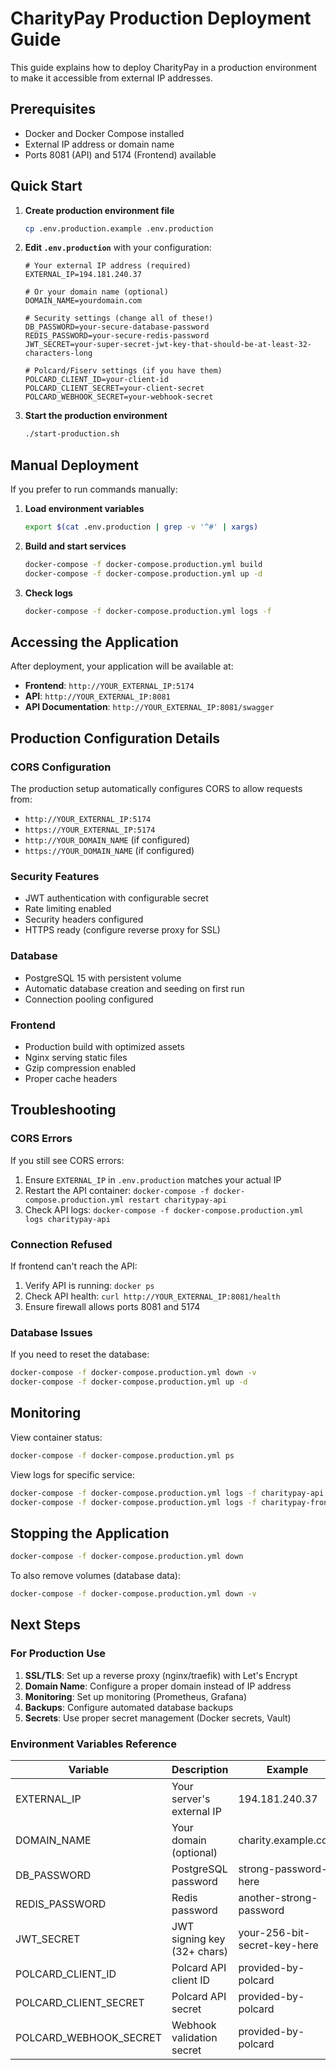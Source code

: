 # CharityPay Production Deployment Guide

This guide explains how to deploy CharityPay in a production environment to make it accessible from external IP addresses.

## Prerequisites

- Docker and Docker Compose installed
- External IP address or domain name
- Ports 8081 (API) and 5174 (Frontend) available

## Quick Start

1. **Create production environment file**
   ```bash
   cp .env.production.example .env.production
   ```

2. **Edit `.env.production`** with your configuration:
   ```env
   # Your external IP address (required)
   EXTERNAL_IP=194.181.240.37
   
   # Or your domain name (optional)
   DOMAIN_NAME=yourdomain.com
   
   # Security settings (change all of these!)
   DB_PASSWORD=your-secure-database-password
   REDIS_PASSWORD=your-secure-redis-password
   JWT_SECRET=your-super-secret-jwt-key-that-should-be-at-least-32-characters-long
   
   # Polcard/Fiserv settings (if you have them)
   POLCARD_CLIENT_ID=your-client-id
   POLCARD_CLIENT_SECRET=your-client-secret
   POLCARD_WEBHOOK_SECRET=your-webhook-secret
   ```

3. **Start the production environment**
   ```bash
   ./start-production.sh
   ```

## Manual Deployment

If you prefer to run commands manually:

1. **Load environment variables**
   ```bash
   export $(cat .env.production | grep -v '^#' | xargs)
   ```

2. **Build and start services**
   ```bash
   docker-compose -f docker-compose.production.yml build
   docker-compose -f docker-compose.production.yml up -d
   ```

3. **Check logs**
   ```bash
   docker-compose -f docker-compose.production.yml logs -f
   ```

## Accessing the Application

After deployment, your application will be available at:
- **Frontend**: `http://YOUR_EXTERNAL_IP:5174`
- **API**: `http://YOUR_EXTERNAL_IP:8081`
- **API Documentation**: `http://YOUR_EXTERNAL_IP:8081/swagger`

## Production Configuration Details

### CORS Configuration
The production setup automatically configures CORS to allow requests from:
- `http://YOUR_EXTERNAL_IP:5174`
- `https://YOUR_EXTERNAL_IP:5174`
- `http://YOUR_DOMAIN_NAME` (if configured)
- `https://YOUR_DOMAIN_NAME` (if configured)

### Security Features
- JWT authentication with configurable secret
- Rate limiting enabled
- Security headers configured
- HTTPS ready (configure reverse proxy for SSL)

### Database
- PostgreSQL 15 with persistent volume
- Automatic database creation and seeding on first run
- Connection pooling configured

### Frontend
- Production build with optimized assets
- Nginx serving static files
- Gzip compression enabled
- Proper cache headers

## Troubleshooting

### CORS Errors
If you still see CORS errors:
1. Ensure `EXTERNAL_IP` in `.env.production` matches your actual IP
2. Restart the API container: `docker-compose -f docker-compose.production.yml restart charitypay-api`
3. Check API logs: `docker-compose -f docker-compose.production.yml logs charitypay-api`

### Connection Refused
If frontend can't reach the API:
1. Verify API is running: `docker ps`
2. Check API health: `curl http://YOUR_EXTERNAL_IP:8081/health`
3. Ensure firewall allows ports 8081 and 5174

### Database Issues
If you need to reset the database:
```bash
docker-compose -f docker-compose.production.yml down -v
docker-compose -f docker-compose.production.yml up -d
```

## Monitoring

View container status:
```bash
docker-compose -f docker-compose.production.yml ps
```

View logs for specific service:
```bash
docker-compose -f docker-compose.production.yml logs -f charitypay-api
docker-compose -f docker-compose.production.yml logs -f charitypay-frontend
```

## Stopping the Application

```bash
docker-compose -f docker-compose.production.yml down
```

To also remove volumes (database data):
```bash
docker-compose -f docker-compose.production.yml down -v
```

## Next Steps

### For Production Use
1. **SSL/TLS**: Set up a reverse proxy (nginx/traefik) with Let's Encrypt
2. **Domain Name**: Configure a proper domain instead of IP address
3. **Monitoring**: Set up monitoring (Prometheus, Grafana)
4. **Backups**: Configure automated database backups
5. **Secrets**: Use proper secret management (Docker secrets, Vault)

### Environment Variables Reference

| Variable | Description | Example |
|----------|-------------|---------|
| EXTERNAL_IP | Your server's external IP | 194.181.240.37 |
| DOMAIN_NAME | Your domain (optional) | charity.example.com |
| DB_PASSWORD | PostgreSQL password | strong-password-here |
| REDIS_PASSWORD | Redis password | another-strong-password |
| JWT_SECRET | JWT signing key (32+ chars) | your-256-bit-secret-key-here |
| POLCARD_CLIENT_ID | Polcard API client ID | provided-by-polcard |
| POLCARD_CLIENT_SECRET | Polcard API secret | provided-by-polcard |
| POLCARD_WEBHOOK_SECRET | Webhook validation secret | provided-by-polcard |